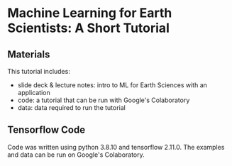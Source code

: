 # Machine Learning for Earth Scientists: A Short Tutorial

## Materials

This tutorial includes:
- slide deck & lecture notes: intro to ML for Earth Sciences with an application
- code: a tutorial that can be run with Google's Colaboratory
- data: data required to run the tutorial


## Tensorflow Code

Code was written using python 3.8.10 and tensorflow 2.11.0. The examples and data can be run on Google's Colaboratory.
